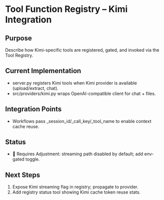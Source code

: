 # Tool Function Registry – Kimi Integration

## Purpose
Describe how Kimi-specific tools are registered, gated, and invoked via the Tool Registry.

## Current Implementation
- server.py registers Kimi tools when Kimi provider is available (upload/extract, chat).
- src/providers/kimi.py wraps OpenAI-compatible client for chat + files.

## Integration Points
- Workflows pass _session_id/_call_key/_tool_name to enable context cache reuse.

## Status
- 🔧 Requires Adjustment: streaming path disabled by default; add env-gated toggle.

## Next Steps
1) Expose Kimi streaming flag in registry; propagate to provider.
2) Add registry status tool showing Kimi cache token reuse stats.

